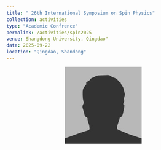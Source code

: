 ```yaml
---
title: " 26th International Symposium on Spin Physics"
collection: activities
type: "Academic Confrence"
permalink: /activities/spin2025
venue: Shangdong University, Qingdao"
date: 2025-09-22
location: "Qingdao, Shandong"
---
```

<img src="/images/bio-photo.jpg" 
     alt="SPIN2025, Qingdao" 
     style="display: block; margin: 0 auto; max-width: 600px;"/>